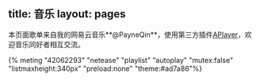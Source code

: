 title: 音乐
layout: pages
---
本页面歌单来自我的网易云音乐**@PayneQin**，使用第三方插件[APlayer](https://github.com/MoePlayer/hexo-tag-aplayer)，欢迎音乐同好者相互交流。

{% meting "42062293" "netease" "playlist" "autoplay" "mutex:false" "listmaxheight:340px" "preload:none" "theme:#ad7a86"%}